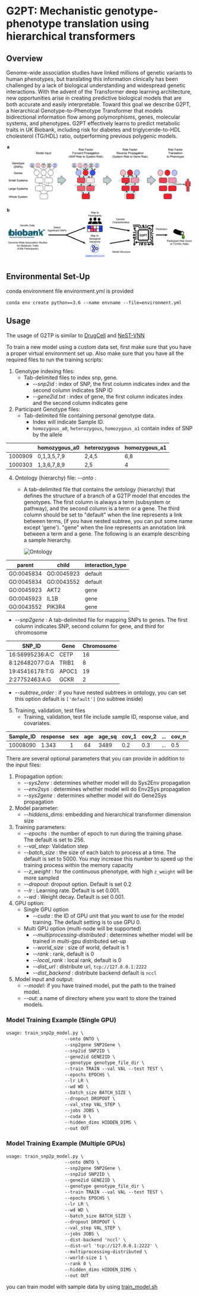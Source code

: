 # G2PT: Mechanistic genotype-phenotype translation using hierarchical transformers

## Overview

Genome-wide association studies have linked millions of genetic variants to human phenotypes, but translating this information clinically has been challenged by a lack of biological understanding and widespread genetic interactions. 
With the advent of the Transformer deep learning architecture, new opportunities arise in creating predictive biological models that are both accurate and easily interpretable. 
Toward this goal we describe G2PT, a hierarchical Genotype-to-Phenotype Transformer that models bidirectional information flow among polymorphisms, genes, molecular systems, and phenotypes. 
G2PT effectively learns to predict metabolic traits in UK Biobank, including risk for diabetes and triglyceride-to-HDL cholesterol (TG/HDL) ratio, outperforming previous polygenic models. 


![Figure_1](./Figures/Figure_1.jpg)

## Environmental Set-Up

conda environment file environment.yml is provided
```
conda env create python==3.6 --name envname --file=environment.yml
```

## Usage

The usage of G2TP is similar to [DrugCell](https://github.com/idekerlab/DrugCell) and [NeST-VNN](https://github.com/idekerlab/nest_vnn)

To train a new model using a custom data set, first make sure that you have
a proper virtual environment set up. Also make sure that you have all the required files
to run the training scripts:

1. Genotype indexing files:
    * Tab-delimited files to index snp, gene. 
      * _--snp2id_ : index of SNP, the first column indicates index and the second column indicates SNP ID 
      * _--gene2id.txt_ : index of gene, the first column indicates index and the second column indicates gene
2. Participant Genotype files:
    * Tab-delimited file containing personal genotype data. 
      * Index will indicate Sample ID. 
      * `homozygous_a0`, `heterozygous`, `homozygous_a1` contain index of SNP by the allele   

|         | homozygous_a0 | heterozygous | homozygous_a1 |
|---------|---------------|--------------|---------------|
| 1000909 | 0,1,3,5,7,9   | 2,4,5        | 6,8           |
| 1000303 | 1,3,6,7,8,9   | 2,5          | 4             |

4. Ontology (hierarchy) file: _--onto_ :
    * A tab-delimited file that contains the ontology (hierarchy) that defines the structure of a branch
    of a G2TP model that encodes the genotypes. The first column is always a term (subsystem or pathway),
    and the second column is a term or a gene.
    The third column should be set to "default" when the line represents a link between terms, (if you have nested subtree, you can put some name except 'gene').
    "gene" when the line represents an annotation link between a term and a gene.
    The following is an example describing a sample hierarchy.

        ![Ontology](./Figures/ontology.png)

| parent     | child      | interaction_type |
|------------|------------|------------------|
| GO:0045834 | GO:0045923 | default          |
| GO:0045834 | GO:0043552 | default          |
| GO:0045923 | AKT2       | gene             |
| GO:0045923 | IL1B       | gene             |
| GO:0043552 | PIK3R4     | gene             |
  * _--snp2gene_ : A tab-delimited file for mapping SNPs to genes. The first column indicates SNP, second column for gene, and third for chromosome

| SNP_ID           | Gene       | Chromosome |
|------------------|------------|------------|
| 16:56995236:A:C  |	CETP	| 16 |
|8:126482077:G:A	| TRIB1	| 8 |
|19:45416178:T:G	| APOC1	| 19 |
|2:27752463:A:G	| GCKR	| 2 |

  * _--subtree_order_ : if you have nested subtrees in ontology, you can set this option default is `['default']` (no subtree inside)


5. Training, validation, test files
   * Training, validation, test file include sample ID, response value, and covariates. 

| Sample_ID | response | sex | age | age_sq | cov_1 | cov_2 | ... | cov_n |
| --- | --- | --- | --- | --- | --- | --- | --- | --- | 
| 10008090 | 1.343 | 1 | 64 | 3489 | 0.2 | 0.3 | ... | 0.5 |


There are several optional parameters that you can provide in addition to the input files:

1. Propagation option:
   * _--sys2env_ : determines whether model will do Sys2Env propagation
   * _--env2sys_ : determines whether model will do Env2Sys propagation
   * _--sys2gene_ : determines whether model will do Gene2Sys propagation
2. Model parameter:
   * _--hiddens_dims_: embedding and hierarchical transformer dimension size
3. Training parameters: 
   * _--epochs_ : the number of epoch to run during the training phase. The default is set to 256.
   * _--val_step_: Validation step
   * _--batch_size_ : the size of each batch to process at a time. The default is set to 5000.
You may increase this number to speed up the training process within the memory capacity
   * _--z_weight_ : for the continuous phenotype, with high `z_weight` will be more sampled  
   * _--dropout_: dropout option. Default is set 0.2
   * _--lr_ : Learning rate. Default is set 0.001.
   * _--wd_ : Weight decay. Default is set 0.001.
4. GPU option:
   * Single GPU option
     * _--cuda_ : the ID of GPU unit that you want to use for the model training. The default setting
     is to use GPU 0.
   * Multi GPU option (multi-node will be supported)
     * _--multiprocessing-distributed_ : determines whether model will be trained in multi-gpu distributed set-up
     * _--world_size_ : size of world, default is 1
     * _--rank_ : rank, default is 0
     * _--local_rank_ : local rank, default is 0
     * _--dist_url_ : distribute url, `tcp://127.0.0.1:2222`
     * _--dist_backend_ : distribute backend default is `nccl`
5. Model input and output:
   * _--model_: if you have trained model, put the path to the trained model.
   * _--out_: a name of directory where you want to store the trained models.


### Model Training Example (Single GPU) 

```          
usage: train_snp2p_model.py \
                      --onto ONTO \
                      --snp2gene SNP2Gene \
                      --snp2id SNP2ID \
                      --gene2id GENE2ID \ 
                      --genotype genotype_file_dir \
                      --train TRAIN --val VAL --test TEST \
                      --epochs EPOCHS \
                      --lr LR \
                      --wd WD \
                      --batch_size BATCH_SIZE \
                      --dropout DROPOUT \
                      --val_step VAL_STEP \
                      --jobs JOBS \
                      --cuda 0 \
                      --hidden_dims HIDDEN_DIMS \
                      --out OUT
```

### Model Training Example (Multiple GPUs)

```          
usage: train_snp2p_model.py \
                      --onto ONTO \
                      --snp2gene SNP2Gene \
                      --snp2id SNP2ID \
                      --gene2id GENE2ID \ 
                      --genotype genotype_file_dir \
                      --train TRAIN --val VAL --test TEST \
                      --epochs EPOCHS \
                      --lr LR \
                      --wd WD \
                      --batch_size BATCH_SIZE \
                      --dropout DROPOUT \
                      --val_step VAL_STEP \
                      --jobs JOBS \    
                      --dist-backend 'nccl' \
                      --dist-url 'tcp://127.0.0.1:2222' \ 
                      --multiprocessing-distributed \ 
                      --world-size 1 \ 
                      --rank 0 \
                      --hidden_dims HIDDEN_DIMS \
                      --out OUT
```


you can train model with sample data by using [train_model.sh](train_model.sh)


